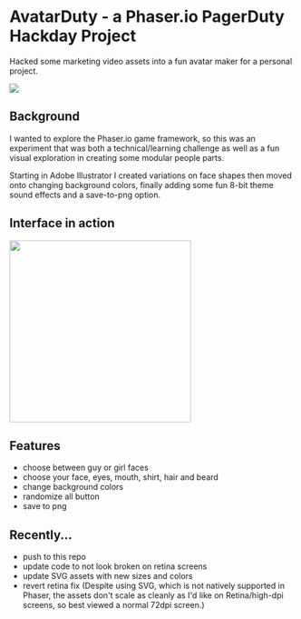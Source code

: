 AvatarDuty - a Phaser.io PagerDuty Hackday Project
==================================================

Hacked some marketing video assets into a fun avatar maker for a personal project.

<img src="https://raw.githubusercontent.com/redlabor/avatarduty/master/demo-images/grid.png">


Background
----------
I wanted to explore the Phaser.io game framework, so this was an experiment that was both a technical/learning challenge as well as a fun visual exploration in creating some modular people parts.

Starting in Adobe Illustrator I created variations on face shapes then moved onto changing background colors, finally adding some fun 8-bit theme sound effects and a save-to-png option.

Interface in action
-------------------
<img src="https://raw.githubusercontent.com/redlabor/avatarduty/master/demo-images/ui-demo.gif" width="320" >

Features
--------

* choose between guy or girl faces
* choose your face, eyes, mouth, shirt, hair and beard
* change background colors
* randomize all button
* save to png

Recently...
---------

* push to this repo
* update code to not look broken on retina screens
* update SVG assets with new sizes and colors
* revert retina fix (Despite using SVG, which is not natively supported in Phaser, the assets don't scale as cleanly as I'd like on Retina/high-dpi screens, so best viewed a normal 72dpi screen.)